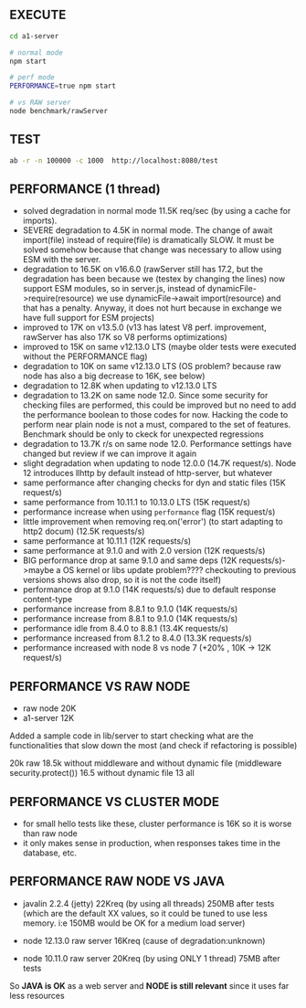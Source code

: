 ## EXECUTE

```sh
cd a1-server

# normal mode
npm start

# perf mode
PERFORMANCE=true npm start

# vs RAW server
node benchmark/rawServer
```

## TEST

```sh
ab -r -n 100000 -c 1000  http://localhost:8080/test
```

## PERFORMANCE (1 thread)
- solved degradation in normal mode 11.5K req/sec (by using a cache for imports).
- SEVERE degradation to 4.5K in normal mode. The change of await import(file) instead of require(file) is dramatically SLOW. It must be solved somehow because that change was necessary to allow using ESM with the server.
- degradation to 16.5K on v16.6.0 (rawServer still has 17.2, but the degradation has been because we (testex by changing the lines) now support ESM modules, so in server.js, instead of dynamicFile->require(resource) we use dynamicFile->await import(resource) and that has a penalty. Anyway, it does not hurt because in exchange we have full support for ESM projects)
- improved to 17K on v13.5.0 (v13 has latest V8 perf. improvement, rawServer has also 17K so V8 performs optimizations)
- improved to 15K on same v12.13.0 LTS (maybe older tests were executed without the PERFORMANCE flag)
- degradation to 10K on same v12.13.0 LTS (OS problem? because raw node has also a big decrease to 16K, see below)
- degradation to 12.8K when updating to v12.13.0 LTS
- degradation to 13.2K on same node 12.0. Since some security for checking files are performed, this could be improved but no need to add the performance boolean to those codes for now. Hacking the code to perform near plain node is not a must, compared to the set of features. Benchmark should be only to ckeck for unexpected regressions
- degradation to 13.7K r/s on same node 12.0. Performance settings have changed but review if we can improve it again  
- slight degradation when updating to node 12.0.0 (14.7K request/s). Node 12 introduces llhttp by default instead of http-server, but whatever
- same performance after changing checks for dyn and static files (15K request/s)
- same performance from 10.11.1 to 10.13.0 LTS (15K request/s)
- performance increase when using `performance` flag (15K request/s)
- little improvement when removing req.on('error') (to start adapting to http2 docum) (12.5K requests/s)
- same performance at 10.11.1 (12K requests/s)
- same performance at 9.1.0 and with 2.0 version (12K requests/s)
- BIG performance drop at same 9.1.0 and same deps (12K requests/s)->maybe a OS kernel or libs update problem???? checkouting to previous versions shows also drop, so it is not the code itself)
- performance drop at 9.1.0 (14K requests/s) due to default response content-type
- performance increase from 8.8.1 to 9.1.0 (14K requests/s)
- performance increase from 8.8.1 to 9.1.0 (14K requests/s)
- performance idle from 8.4.0 to 8.8.1 (13.4K requests/s)
- performance increased from 8.1.2 to 8.4.0 (13.3K requests/s)
- performance increased with node 8 vs node 7 (+20% , 10K -> 12K request/s)

## PERFORMANCE VS RAW NODE

- raw node 20K
- a1-server 12K

Added a sample code in lib/server to start checking what are the functionalities that slow down the most (and check if refactoring is possible)

20k raw
18.5k without middleware and without dynamic file (middleware security.protect())
16.5 without dynamic file
13 all

## PERFORMANCE VS CLUSTER MODE

- for small hello tests like these, cluster performance is 16K so it is worse than raw node
- it only makes sense in production, when responses takes time in the database, etc.

## PERFORMANCE RAW NODE VS JAVA

- javalin 2.2.4 (jetty) 22Kreq (by using all threads) 250MB after tests (which are the default XX values, so it could be tuned to use less memory. i:e 150MB would be OK for a medium load server)

- node 12.13.0 raw server 16Kreq (cause of degradation:unknown)
- node 10.11.0 raw server 20Kreq (by using ONLY 1 thread) 75MB after tests

So **JAVA is OK** as a web server and **NODE is still relevant** since it uses far less resources

